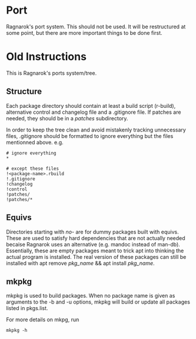 Port
====

Ragnarok's port system. This should not be used. It will be restructured
at some point, but there are more important things to be done first.

Old Instructions
================

This is Ragnarok's ports system/tree.

Structure
---------

Each package directory should contain at least a build script (r-build),
alternative control and changelog file and a .gitignore file. If patches
are needed, they should be in a *patches* subdirectory.

In order to keep the tree clean and avoid mistakenly tracking unnecessary
files, .gitignore should be formatted to ignore everything but the files
mentionned above. e.g.

```
# ignore everything
*

# except these files
!<package-name>.rbuild
!.gitignore
!changelog
!control
!patches/
!patches/*
```

Equivs
------

Directories starting with *no-* are for dummy packages built with equivs.
These are used to satisfy hard dependencies that are not actually needed
becaise Ragnarok uses an alternative (e.g. mandoc instead of man-db).
Essentially, these are empty packages meant to trick apt into thinking
the actual program is installed. The real version of these packages can
still be installed with apt remove *pkg_name* && apt install *pkg_name*.

mkpkg
-----

mkpkg is used to build packages. When no package name is given as arguments
to the -b and -u options, mkpkg will build or update all packages listed in
pkgs.list.

For more details on mkpg, run 

```
mkpkg -h
```
